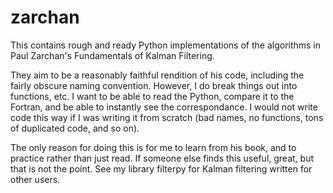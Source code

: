 zarchan
=======

This contains rough and ready Python implementations of the algorithms in Paul Zarchan's Fundamentals of Kalman Filtering.

They aim to be a reasonably faithful rendition of his code, including the fairly obscure naming convention. However,
I do break things out into functions, etc. I want to be able to read the Python, compare it to the Fortran, and be
able to instantly see the correspondance. I would not write code this way if I was writing it from scratch (bad names,
no functions, tons of duplicated code, and so on).

The only reason for doing this is for me to learn from his book, and to practice rather than just read. If someone
else finds this useful, great, but that is not the point. See my library filterpy for Kalman filtering written for
other users.



